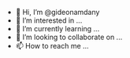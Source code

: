 - 👋 Hi, I’m @gideonamdany
- 👀 I’m interested in ...
- 🌱 I’m currently learning ...
- 💞️ I’m looking to collaborate on ...
- 📫 How to reach me ...

<!---
gideonamdany/gideonamdany is a ✨ special ✨ repository because its `README.md` (this file) appears on your GitHub profile.
You can click the Preview link to take a look at your changes.
--->
